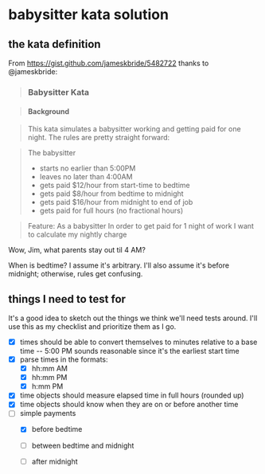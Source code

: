 # babysitter kata solution

## the kata definition

From https://gist.github.com/jameskbride/5482722 thanks to @jameskbride:

> ### Babysitter Kata

> #### Background

> This kata simulates a babysitter working and getting paid for one night.  The rules are pretty straight forward:

> The babysitter 
> - starts no earlier than 5:00PM
> - leaves no later than 4:00AM
> - gets paid $12/hour from start-time to bedtime
> - gets paid $8/hour from bedtime to midnight
> - gets paid $16/hour from midnight to end of job
> - gets paid for full hours (no fractional hours)


> Feature:
> As a babysitter
> In order to get paid for 1 night of work
> I want to calculate my nightly charge

Wow, Jim, what parents stay out til 4 AM?

When is bedtime? I assume it's arbitrary. I'll also assume it's before midnight; otherwise, rules get confusing.

## things I need to test for

It's a good idea to sketch out the things we think we'll need tests around. I'll use this as my checklist and prioritize them as I go.

- [x] times should be able to convert themselves to minutes relative to a base time -- 5:00 PM sounds reasonable since it's the earliest start time
- [x] parse times in the formats:
    - [x] hh:mm AM
    - [x] hh:mm PM
    - [x] h:mm PM
- [x] time objects should measure elapsed time in full hours (rounded up)
- [x] time objects should know when they are on or before another time
- [ ] simple payments
    - [x] before bedtime
    - [ ] between bedtime and midnight
    - [ ] after midnight
    